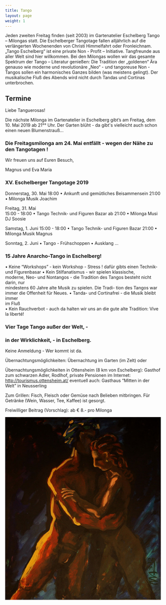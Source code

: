 ```yaml
---
title: Tango
layout: page
weight: 1
---
```


Jeden zweiten Freitag finden (seit 2003) im Gartenatelier Eschelberg Tango – Milongas statt. Die Eschelberger Tangotage fallen alljährlich auf die verlängerten Wochenenden von Christi Himmelfahrt oder Fronleichnam.  
„Tango Eschelberg“ ist eine private Non - Profit – Initiative. Tangfreunde aus aller Welt sind hier willkommen.
Bei den Milongas wollen wir das gesamte Spektrum der Tango – Literatur genießen: Die Tradition der „goldenen“ Ära genauso wie moderne und revolutionäre „Neo“ - und tangoreuse Non -Tangos sollen ein harmonisches Ganzes bilden (was meistens gelingt).
Der musikalische Fluß des Abends wird nicht durch Tandas und Cortinas unterbrochen.

## Termine

Liebe Tanguerosas!

Die nächste Milonga im Gartenatelier in Eschelberg gibt’s am Freitag, dem 10. Mai 2019 ab 21°° Uhr.
Der Garten blüht - da gibt's vielleicht auch schon einen neuen Blumenstrauß...

### Die Freitagsmilonga am 24. Mai entfällt - wegen der Nähe zu den Tangotagen ! 

Wir freuen uns auf Euren Besuch,

Magnus und Eva Maria

### XV. Eschelberger Tangotage 2019

Donnerstag, 30. Mai
18:00	    • Ankunft und gemütliches Beisammensein
21:00	    • Milonga  Musik Joachim

Freitag, 31. Mai				            
15:00 - 18:00 • Tango Technik- und Figuren Bazar
ab 21:00	    •  Milonga Musi DJ Soosie

Samstag, 1. Juni
15:00 - 18:00 • Tango Technik- und Figuren Bazar
21:00	    •  Milonga  Musik Magnus

Sonntag, 2. Juni
• Tango - Frühschoppen
• Ausklang ...

### 15 Jahre Anarcho-Tango in Eschelberg!

• Keine “Workshops” - kein Workshop - Stress !
   dafür gibts einen Technik- und Figurenbasar
• Kein Stilfanatismus - wir spielen klassische,  	   	
   moderne, Neo- und Nontangos - 
   die Tradition des Tangos besteht nicht darin, nur  	      	 
   mindestens 60 Jahre alte Musik zu spielen. Die Tradi- 
   tion des Tangos war immer die Offenheit für Neues.
• Tanda- und Cortinafrei - die Musik bleibt immer    	   	  
  im Fluß      
• Kein Rauchverbot - auch da halten wir uns an die
   gute alte Tradition: Vive la liberté!

### Vier Tage Tango außer der Welt, -
### in der Wirklichkeit, - in Eschelberg.

Keine Anmeldung - Wer kommt ist da.

Übernachtungsmöglichkeiten:
Übernachtung im Garten (im Zelt) oder

Übernachtungsmöglichkeiten in 
Ottensheim (8 km von Eschelberg): Gasthof zum schwarzen Adler, Rodlhof, private Pensionen im Internet: http://tourismus.ottensheim.at/ eventuell auch: Gasthaus “Mitten in der Welt” in Neusserling

Zum Grillen: Fisch,  Fleisch oder Gemüse nach Belieben mitbringen. Für Getränke (Wein, Wasser, Tee, Kaffee) ist gesorgt.

Freiwilliger Beitrag (Vorschlag): ab € 8.- pro Milonga 

![Titel](/files/tango/TB12_248.jpg)
